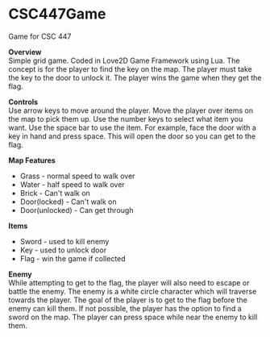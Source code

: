 # CSC447Game  
Game for CSC 447  

**Overview**  
Simple grid game. Coded in Love2D Game Framework using Lua. The concept is for the player to find the key on the map. The player must take the key to the door to unlock it. The player wins the game when they get the flag.  

**Controls**  
Use arrow keys to move around the player. Move the player over items on the map to pick them up. Use the number keys to select what item you want. Use the space bar to use the item. For example, face the door with a key in hand and press space. This will open the door so you can get to the flag.  

**Map Features**  
 - Grass - normal speed to walk over  
 - Water - half speed to walk over  
 - Brick - Can't walk on  
 - Door(locked) - Can't walk on  
 - Door(unlocked) - Can get through  

**Items**  
 - Sword - used to kill enemy  
 - Key - used to unlock door  
 - Flag - win the game if collected  

**Enemy**  
While attempting to get to the flag, the player will also need to escape or battle the enemy. The enemy is a white circle character which will traverse towards the player. The goal of the player is to get to the flag before the enemy can kill them. If not possible, the player has the option to find a sword on the map. The player can press space while near the enemy to kill them.  
